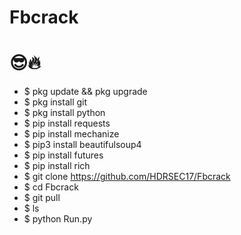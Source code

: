 # Fbcrack
# 😎🔥
- $ pkg update && pkg upgrade
- $ pkg install git
- $ pkg install python
- $ pip install requests
- $ pip install mechanize
- $ pip3 install beautifulsoup4
- $ pip install futures
- $ pip install rich
- $ git clone https://github.com/HDRSEC17/Fbcrack
- $ cd Fbcrack
- $ git pull
- $ ls
- $ python Run.py
